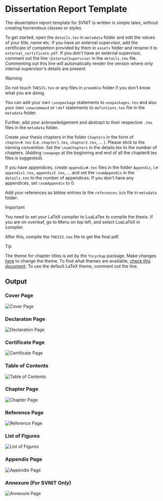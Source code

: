 # Dissertation Report Template

The dissertation report template for SVNIT is written in simple latex, without creating horrendous classes or styles. 

To get started, open the `details.tex` in `metadata` folder and edit the values of your title, name etc. If you have an external supervisor, add the certificate of completion provided by them in `assets` folder and rename it to `external_certificate.pdf`. If you don't have an external supervisor, comment out the line `\ExternalSupervisor` in the `details.tex` file. Commenting out this line will automatically render the version where only internal supervisor's details are present.

> [!WARNING]
> Do not touch `THESIS.tex` or any files in `preamble` folder if you don't know what you are doing.

You can add your own `\usepackage` statements to `usepackages.tex` and also your own `\newcommand` or `\def` statements to `defintions.tex` file in the `metadata` folder.

Further, add your acknowledgement and abstract to their respective `.tex` files in the `metadata` folder.

Create your thesis chapters in the folder `Chapters` in the form of `chapter#.tex` (i.e. `chapter1.tex`, `chapter2.tex`, ... ). Please stick to the naming convention. Set the `\numChapters` in the details.tex to the number of chapters. (Adding `\newpage` at the beginning and end of all the chapter#.tex files is suggested).

If you have appendices, create `appendix#.tex` files in the folder `Appendix`, i.e `appendix1.tex`, `appendix2.tex`, ... and set the `\numAppendix` in the `details.tex` to the number of appendices. If you don't have any appendices, set `\numAppendix` to 0.

Add your references as bibtex entries to the `references.bib` file in `metadata` folder.

> [!IMPORTANT]
> You need to set your LaTeX compiler to LuaLaTex to compile the thesis.
> If you are on overleaf, go to Menu on top left, and select LuaLaTeX in compiler.

After this, compile the `THESIS.tex` file to get the final pdf.

> [!TIP]
> The theme for chapter titles is set by the `fncychap` package. Make changes [here](metadata/usepackages.tex#L19) to change the theme. To find what themes are available, [check this document](http://mirrors.ctan.org/macros/latex/contrib/fncychap/fncychap.pdf). To use the default LaTeX theme, comment out the line.

## Output

### Cover Page

![Cover Page](PDF_Pages_For_Readme\THESIS_page-0001.jpg)

### Declaraton Page

![Declaration Page](PDF_Pages_For_Readme\THESIS_page-0002.jpg)

### Certificate Page

![Certificate Page](PDF_Pages_For_Readme\THESIS_page-0004.jpg)

### Table of Contents

![Table of Contents](PDF_Pages_For_Readme\THESIS_page-0008.jpg)

### Chapter Page

![Chapter Page](PDF_Pages_For_Readme\THESIS_page-0009.jpg)

### Reference Page

![Reference Page](PDF_Pages_For_Readme\THESIS_page-0020.jpg)

### List of Figures

![List of Figures](PDF_Pages_For_Readme\THESIS_page-0018.jpg)

### Appendix Page

![Appendix Page](PDF_Pages_For_Readme\THESIS_page-0021.jpg)

### Annexure (For SVNIT Only)

![Annexure Page](PDF_Pages_For_Readme\THESIS_page-0027.jpg)
